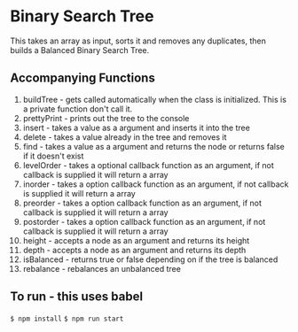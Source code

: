 # Binary Search Tree
This takes an array as input, sorts it and removes any duplicates, then builds a Balanced Binary Search Tree.

## Accompanying Functions 
1. buildTree - gets called automatically when the class is initialized. This is a private function don't call it.
2. prettyPrint - prints out the tree to the console
3. insert - takes a value as a argument and inserts it into the tree
4. delete - takes a value already in the tree and removes it
5. find - takes a value as a argument and returns the node or returns false if it doesn't exist
6. levelOrder - takes a optional callback function as an argument, if not callback is supplied it will return a array
7. inorder - takes a option callback function as an argument, if not callback is supplied it will return a array
8. preorder - takes a option callback function as an argument, if not callback is supplied it will return a array
9. postorder - takes a option callback function as an argument, if not callback is supplied it will return a array
10. height - accepts a node as an argument and returns its height
11. depth - accepts a node as an argument and returns its depth
12. isBalanced - returns true or false depending on if the tree is balanced
13. rebalance - rebalances an unbalanced tree

## To run - this uses babel
```$ npm install```
```$ npm run start```
